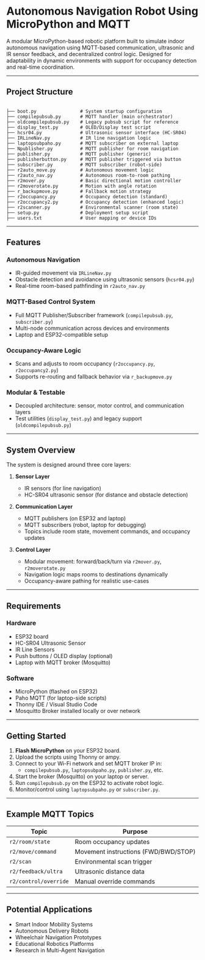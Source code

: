 # Autonomous Navigation Robot Using MicroPython and MQTT

A modular MicroPython-based robotic platform built to simulate indoor autonomous navigation using MQTT-based communication, ultrasonic and IR sensor feedback, and decentralized control logic. Designed for adaptability in dynamic environments with support for occupancy detection and real-time coordination.

---

## Project Structure

```

├── boot.py                # System startup configuration
├── compilepubsub.py       # MQTT handler (main orchestrator)
├── oldcompilepubsub.py    # Legacy pubsub script for reference
├── display_test.py        # OLED/Display test script
├── hcsr04.py              # Ultrasonic sensor interface (HC-SR04)
├── IRLineNav.py           # IR line navigation logic
├── laptopsubpaho.py       # MQTT subscriber on external laptop
├── Npublisher.py          # MQTT publisher for room navigation
├── publisher.py           # MQTT publisher (generic)
├── publisherbutton.py     # MQTT publisher triggered via button
├── subscriber.py          # MQTT subscriber (robot-side)
├── r2auto_move.py         # Autonomous movement logic
├── r2auto_nav.py          # Autonomous room-to-room pathing
├── r2mover.py             # Basic directional motion controller
├── r2moverotate.py        # Motion with angle rotation
├── r_backupmove.py        # Fallback motion strategy
├── r2occupancy.py         # Occupancy detection (standard)
├── r2occupancy2.py        # Occupancy detection (enhanced logic)
├── r2scanner.py           # Environmental scanner (room state)
├── setup.py               # Deployment setup script
├── users.txt              # User mapping or device IDs

```

---

## Features

### Autonomous Navigation
- IR-guided movement via `IRLineNav.py`
- Obstacle detection and avoidance using ultrasonic sensors (`hcsr04.py`)
- Real-time room-based pathfinding in `r2auto_nav.py`

### MQTT-Based Control System
- Full MQTT Publisher/Subscriber framework (`compilepubsub.py`, `subscriber.py`)
- Multi-node communication across devices and environments
- Laptop and ESP32-compatible setup

### Occupancy-Aware Logic
- Scans and adjusts to room occupancy (`r2occupancy.py`, `r2occupancy2.py`)
- Supports re-routing and fallback behavior via `r_backupmove.py`

### Modular & Testable
- Decoupled architecture: sensor, motor control, and communication layers
- Test utilities (`display_test.py`) and legacy support (`oldcompilepubsub.py`)

---

## System Overview

The system is designed around three core layers:
1. **Sensor Layer**
   - IR sensors (for line navigation)
   - HC-SR04 ultrasonic sensor (for distance and obstacle detection)

2. **Communication Layer**
   - MQTT publishers (on ESP32 and laptop)
   - MQTT subscribers (robot, laptop for debugging)
   - Topics include room state, movement commands, and occupancy updates

3. **Control Layer**
   - Modular movement: forward/back/turn via `r2mover.py`, `r2moverotate.py`
   - Navigation logic maps rooms to destinations dynamically
   - Occupancy-aware pathing for realistic use-cases

---

##  Requirements

### Hardware
- ESP32 board
- HC-SR04 Ultrasonic Sensor
- IR Line Sensors
- Push buttons / OLED display (optional)
- Laptop with MQTT broker (Mosquitto)

### Software
- MicroPython (flashed on ESP32)
- Paho MQTT (for laptop-side scripts)
- Thonny IDE / Visual Studio Code
- Mosquitto Broker installed locally or over network

---

## Getting Started

1. **Flash MicroPython** on your ESP32 board.
2. Upload the scripts using Thonny or ampy.
3. Connect to your Wi-Fi network and set MQTT broker IP in:
   - `compilepubsub.py`, `laptopsubpaho.py`, `publisher.py`, etc.
4. Start the broker (Mosquitto) on your laptop or server.
5. Run `compilepubsub.py` on the ESP32 to activate robot logic.
6. Monitor/control using `laptopsubpaho.py` or `subscriber.py`.

---

## Example MQTT Topics

| Topic                  | Purpose                                |
|------------------------|----------------------------------------|
| `r2/room/state`        | Room occupancy updates                 |
| `r2/move/command`      | Movement instructions (FWD/BWD/STOP)   |
| `r2/scan`              | Environmental scan trigger             |
| `r2/feedback/ultra`    | Ultrasonic distance data               |
| `r2/control/override`  | Manual override commands               |

---

## Potential Applications

- Smart Indoor Mobility Systems
- Autonomous Delivery Robots
- Wheelchair Navigation Prototypes
- Educational Robotics Platforms
- Research in Multi-Agent Navigation
